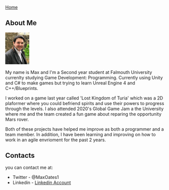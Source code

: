 <a href="https://virtualvortex.github.io/UtilityBaseAI/">Home</a>


## About Me 

<img class = "one" src="PictureOfMe.jpg" width="15%" height="15%" />

My name is Max and I'm a Second year student at Falmouth University currenlty studying Game Development: Programming. Currently using Unity and C# to make games but trying to learn Unreal Engine 4 and C++/Blueprints. 

I worked on a game last year called 'Lost Kingdom of Turia' which was a 2D plaformer where you could befriend spirits and use their powers to progress through the levels. I also attended 2020's Global Game Jam a the University where me and the team created a fun game about reparing the opportunity Mars rover.

Both of these projects have helped me improve as both a programmer and a team member. In addition, I have been learning and improving on how to work in an agile envrioment for the past 2 years.

## Contacts


you can contact me at:
<ul style="list-style-type:disc;">
  <li>
    Twitter - @MaxOates1
  </li>
  <li>
    Linkedin - <a href="https://www.linkedin.com/in/max-oates-8747a419a/">Linkedin Account</a>
  </li>
</ul>

